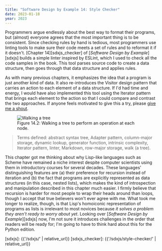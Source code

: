 ```yaml
---
title: "Software Design by Example 14: Style Checker"
date: 2023-01-18
year: 2023
---
```


Programmers argue endlessly about the best way to format their programs,
but (almost) everyone agrees that the most important thing is to be consistent.
Since checking rules by hand is tedious,
most programmers use linting tools to make sure their code meets a set of rules
and to reformat it if it doesn't.
[Chapter 14][sdxjs_checker] of [*Software Design by Example*][sdxjs]
builds a simple linter inspired by ESLint,
which I used to check all the code samples in the book.
This tool parses source code to create a data structure,
then goes through that data structure and applies rules.

As with many previous chapters,
it emphasizes the idea that a program is just another kind of data.
It also re-introduces the Visitor design pattern
that carries an action to each element of a data structure.
If I'd had time and energy,
I would have also implemented this tool using the Iterator pattern
that brings each element to the action
so that I could compare and contrast the two approaches.
If anyone feels motivated to give this a try,
please [give me a shout][email].

<figure id="style-checker-walk-tree" class="figure-here" class="center">
  <img src="{{'/sdxjs/style-checker/walk-tree.svg' | relative_url}}" alt="Walking a tree" class="centered">
  <figcaption>Figure 14.2: Walking a tree to perform an operation at each node.</figcaption>
</figure>

> Terms defined: abstract syntax tree, Adapter pattern, column-major storage, dynamic lookup, generator function, intrinsic complexity, Iterator pattern, linter, Markdown, row-major storage, walk (a tree).

This chapter got me thinking about why Lisp-like languages such as Scheme have remained a niche interest
despite computer scientists using them in introductory courses for several decades.
These languages' distinguishing features are (a) their preference for recursion instead of iteration
and (b) the fact that programs are explicitly represented as data structures (in this case, nested lists),
which makes the kind of introspection and manipulation described in this chapter much easier.
I firmly believe that recursion is harder for most people to wrap their heads around than loops,
though I accept that true believers won't ever agree with me.
What took me longer to realize,
though,
is that Lisp's homoiconic representation of programs as lists is irrelevant to most novices
because *it solves a problem they aren't ready to worry about yet*.
Looking over [*Software Design by Example*][sdxjs] now,
I'm not sure it introduces challenges in the order that readers will be ready for;
I'm going to have to think hard about this for the Python edition.

[email]: mailto:{{site.author.email}}
[sdxjs]: {{'/sdxjs/' | relative_url}}
[sdxjs_checker]: {{'/sdxjs/style-checker/' | relative_url}}
